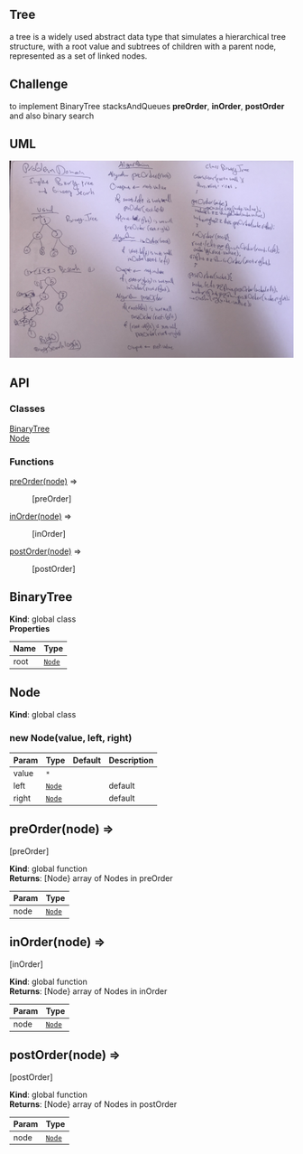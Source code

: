 ## Tree
a tree is a widely used abstract data type that simulates a hierarchical tree structure, with a root value and subtrees of children with a parent node, represented as a set of linked nodes.

## Challenge
to implement BinaryTree stacksAndQueues **preOrder**, **inOrder**, **postOrder**
and also binary search

## UML
<img src="../../assets/cc-15.jpeg" />

## API


### Classes

<dl>
<dt><a href="#BinaryTree">BinaryTree</a></dt>
<dd></dd>
<dt><a href="#Node">Node</a></dt>
<dd></dd>
</dl>

### Functions

<dl>
<dt><a href="#preOrder">preOrder(node)</a> ⇒</dt>
<dd><p>[preOrder]</p>
</dd>
<dt><a href="#inOrder">inOrder(node)</a> ⇒</dt>
<dd><p>[inOrder]</p>
</dd>
<dt><a href="#postOrder">postOrder(node)</a> ⇒</dt>
<dd><p>[postOrder]</p>
</dd>
</dl>

<a name="BinaryTree"></a>

## BinaryTree
**Kind**: global class  
**Properties**

| Name | Type |
| --- | --- |
| root | [<code>Node</code>](#Node) |

<a name="Node"></a>

## Node
**Kind**: global class  
<a name="new_Node_new"></a>

### new Node(value, left, right)

| Param | Type | Default | Description |
| --- | --- | --- | --- |
| value | <code>\*</code> |  |  |
| left | [<code>Node</code>](#Node) | <code></code> | default |
| right | [<code>Node</code>](#Node) | <code></code> | default |

<a name="preOrder"></a>

## preOrder(node) ⇒
[preOrder]

**Kind**: global function  
**Returns**: [Node}  array of Nodes in preOrder  

| Param | Type |
| --- | --- |
| node | [<code>Node</code>](#Node) |

<a name="inOrder"></a>

## inOrder(node) ⇒
[inOrder]

**Kind**: global function  
**Returns**: [Node}  array of Nodes in inOrder  

| Param | Type |
| --- | --- |
| node | [<code>Node</code>](#Node) |

<a name="postOrder"></a>

## postOrder(node) ⇒
[postOrder]

**Kind**: global function  
**Returns**: [Node}  array of Nodes in postOrder  

| Param | Type |
| --- | --- |
| node | [<code>Node</code>](#Node) |
